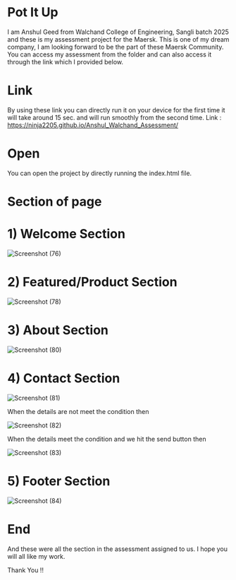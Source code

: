 # Pot It Up 

I am Anshul Geed from Walchand College of Engineering, Sangli batch 2025 and these is my assessment project for the Maersk. This is one of my dream company, I am looking forward to be the part of these Maersk Community. You can access my assessment from the folder and can also access it through the link which I provided below.

# Link
By using these link you can directly run it on your device for the first time it will take around 15 sec. and will run smoothly from the second time.
Link : https://ninja2205.github.io/Anshul_Walchand_Assessment/

# Open 
You can open the project by directly running the index.html file.

# Section of page
# 1) Welcome Section

![Screenshot (76)](https://github.com/Ninja2205/Anshul_Walchand_Assessment/assets/107794392/35d13573-a6de-4697-bb52-8fa8c6804bae)

# 2) Featured/Product Section

![Screenshot (78)](https://github.com/Ninja2205/Anshul_Walchand_Assessment/assets/107794392/47b8bd11-a6b7-4e2d-8346-dc976f0360ba)

# 3) About Section

![Screenshot (80)](https://github.com/Ninja2205/Anshul_Walchand_Assessment/assets/107794392/c2f361d5-17d6-4509-87db-cb4187a5c382)

# 4) Contact Section 

![Screenshot (81)](https://github.com/Ninja2205/Anshul_Walchand_Assessment/assets/107794392/c20aae3c-35a2-401e-a535-c90be3ca76aa)

When the details are not meet the condition then 

![Screenshot (82)](https://github.com/Ninja2205/Anshul_Walchand_Assessment/assets/107794392/7b9ceb64-ef6f-4be5-a524-33fa201ba2e7)

When the details meet the condition and we hit the send button then 

![Screenshot (83)](https://github.com/Ninja2205/Anshul_Walchand_Assessment/assets/107794392/6c255b39-6499-4b55-b4b9-588e0f2f5f00)

# 5) Footer Section

![Screenshot (84)](https://github.com/Ninja2205/Anshul_Walchand_Assessment/assets/107794392/9fc92dab-eb62-47b1-84c0-02e02fa0648b)

# End 
And these were all the section in the assessment assigned to us.
I hope you will all like my work.

Thank You !!




